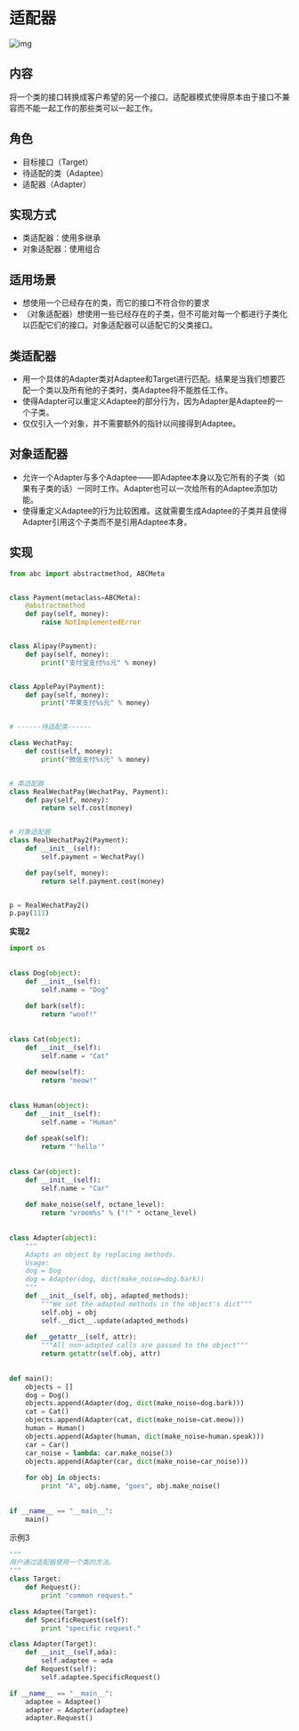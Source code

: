 # 适配器

![img](https://images2017.cnblogs.com/blog/1168194/201711/1168194-20171118145503890-155499814.png)



## 内容

将一个类的接口转换成客户希望的另一个接口。适配器模式使得原本由于接口不兼容而不能一起工作的那些类可以一起工作。

## 角色

- 目标接口（Target）
- 待适配的类（Adaptee）
- 适配器（Adapter）

## 实现方式

- 类适配器：使用多继承
- 对象适配器：使用组合

## 适用场景

- 想使用一个已经存在的类，而它的接口不符合你的要求
- （对象适配器）想使用一些已经存在的子类，但不可能对每一个都进行子类化以匹配它们的接口。对象适配器可以适配它的父类接口。

## 类适配器

- 用一个具体的Adapter类对Adaptee和Target进行匹配。结果是当我们想要匹配一个类以及所有他的子类时，类Adaptee将不能胜任工作。
- 使得Adapter可以重定义Adaptee的部分行为，因为Adapter是Adaptee的一个子类。
- 仅仅引入一个对象，并不需要额外的指针以间接得到Adaptee。

## 对象适配器

- 允许一个Adapter与多个Adaptee——即Adaptee本身以及它所有的子类（如果有子类的话）一同时工作。Adapter也可以一次给所有的Adaptee添加功能。
- 使得重定义Adaptee的行为比较困难。这就需要生成Adaptee的子类并且使得Adapter引用这个子类而不是引用Adaptee本身。

## 实现

```python
from abc import abstractmethod, ABCMeta


class Payment(metaclass=ABCMeta):
    @abstractmethod
    def pay(self, money):
        raise NotImplementedError


class Alipay(Payment):
    def pay(self, money):
        print("支付宝支付%s元" % money)


class ApplePay(Payment):
    def pay(self, money):
        print("苹果支付%s元" % money)


# ------待适配类------

class WechatPay:
    def cost(self, money):
        print("微信支付%s元" % money)


# 类适配器
class RealWechatPay(WechatPay, Payment):
    def pay(self, money):
        return self.cost(money)


# 对象适配器
class RealWechatPay2(Payment):
    def __init__(self):
        self.payment = WechatPay()

    def pay(self, money):
        return self.payment.cost(money)


p = RealWechatPay2()
p.pay(111)
```

**实现2**

```python
import os
 
 
class Dog(object):
    def __init__(self):
        self.name = "Dog"
 
    def bark(self):
        return "woof!"
 
 
class Cat(object):
    def __init__(self):
        self.name = "Cat"
 
    def meow(self):
        return "meow!"
 
 
class Human(object):
    def __init__(self):
        self.name = "Human"
 
    def speak(self):
        return "'hello'"
 
 
class Car(object):
    def __init__(self):
        self.name = "Car"
 
    def make_noise(self, octane_level):
        return "vroom%s" % ("!" * octane_level)
 
 
class Adapter(object):
    """
    Adapts an object by replacing methods.
    Usage:
    dog = Dog
    dog = Adapter(dog, dict(make_noise=dog.bark))
    """
    def __init__(self, obj, adapted_methods):
        """We set the adapted methods in the object's dict"""
        self.obj = obj
        self.__dict__.update(adapted_methods)
 
    def __getattr__(self, attr):
        """All non-adapted calls are passed to the object"""
        return getattr(self.obj, attr)
 
 
def main():
    objects = []
    dog = Dog()
    objects.append(Adapter(dog, dict(make_noise=dog.bark)))
    cat = Cat()
    objects.append(Adapter(cat, dict(make_noise=cat.meow)))
    human = Human()
    objects.append(Adapter(human, dict(make_noise=human.speak)))
    car = Car()
    car_noise = lambda: car.make_noise(3)
    objects.append(Adapter(car, dict(make_noise=car_noise)))
 
    for obj in objects:
        print "A", obj.name, "goes", obj.make_noise()
 
 
if __name__ == "__main__":
    main()
```

示例3

```python
"""
用户通过适配器使用一个类的方法。
"""
class Target:
    def Request():
        print "common request."

class Adaptee(Target):
    def SpecificRequest(self):
        print "specific request."

class Adapter(Target):
    def __init__(self,ada):
        self.adaptee = ada
    def Request(self):
        self.adaptee.SpecificRequest()

if __name__ == "__main__":
    adaptee = Adaptee()
    adapter = Adapter(adaptee)
    adapter.Request()
```

